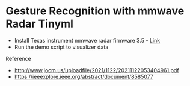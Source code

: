 # Gesture Recognition with mmwave Radar Tinyml


- Install Texas instrument mmwave radar firmware 3.5 - [Link](https://www.ti.com/tool/MMWAVE-SDK#overview)
- Run the demo script to visualizer data 


Reference 
- http://www.jocm.us/uploadfile/2021/1122/20211122053404961.pdf
- https://ieeexplore.ieee.org/abstract/document/8585077